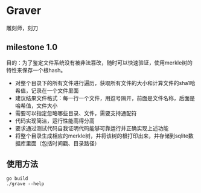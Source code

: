 # Graver
雕刻师，刻刀


## milestone 1.0

目的：为了鉴定文件系统没有被非法篡改，随时可以快速验证，使用merkle树的特性来保存一个根hash。

* 对整个目录下的所有文件进行遍历，获取所有文件的大小和计算文件的sha1哈希值，记录在一个文件里面
* 建议结果文件格式：每一行一个文件，用逗号隔开，前面是文件名称，后面是哈希值，文件大小
* 需要可以指定忽略哪些目录、文件，需要支持通配符
* 代码实现简洁，运行性能高得分高
* 要求通过测试代码自我证明代码能够可靠运行并正确实现上述功能
* 将整个目录生成相应的merkle树，并将该树的根打印出来，并存储到sqlite数据库里面（包括时间戳、目录路径）

## 使用方法
```
go build
./grave --help
```
